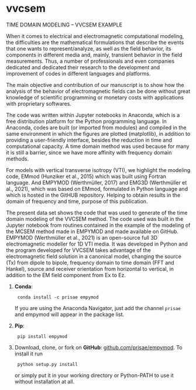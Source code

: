 # vvcsem
TIME DOMAIN MODELING – VVCSEM EXAMPLE

When it comes to electrical and electromagnetic computational modeling, the difficulties are the mathematical formulations that describe the events that one wants to represent/analyze, as well as the field behavior, its components in different media and, mainly, transient behavior in the field measurements. Thus, a number of professionals and even companies dedicated and dedicated their research to the development and improvement of codes in different languages and platforms.

The main objective and contribution of our manuscript is to show how the analysis of the behavior of electromagnetic fields can be done without great knowledge of scientific programming or monetary costs with applications with proprietary softwares.

The code was written within Jupyter notebooks in Anaconda, which is a free distribution platform for the Python programming language. In Anaconda, codes are built (or imported from modules) and compiled in the same environment in which the figures are plotted (matplotlib), in addition to providing a user-friendly interface, besides the reduction in time and computational capacity. A time domain method was used because for many it is still a barrier, since we have more affinity with frequency domain methods.

For models with vertical transverse isotropy (VTI), we highlight the modeling code, EMmod (Hunziker et al., 2015) which was built using Fortran language. And EMPYMOD (Werthmüller, 2017) and EMG3D (Werthmüller et al., 2021), which was based on EMmod, formulated in Python language and which is hosted in the GitHUB repository. Helping to obtain results in the domain of frequency and time, purpose of this publication.

The present data set shows the code that was used to generate of the time domain modeling of the VVCSEM method. The code used was built in the Jupyter notebook from routines contained in the example of the modeling of the MCSEM method made in EMPYMOD and made available on GitHub. EMPYMOD (Werthmüller et al., 2021) is an open-source full 3D electromagnetic modeller for 1D VTI media. It was developed in Python and the program developed for VVCSEM takes advantage of the electromagnetic field solution in a canonical model, changing the source (Tx) from dipole to bipole, frequency domain to time domain (FFT and Hankel), source and receiver orientation from horizontal to vertical, in addition to the EM field component from Ex to Ez.

1. **Conda**:

        conda install -c prisae empymod
    
   If you are using the Anaconda Navigator, just add the channel `prisae` and empymod will appear in the package list.

2. **Pip**:

        pip install empymod
    
3. Download, clone, or fork on **GitHub**: [github.com/prisae/empymod](https://github.com/prisae/empymod).
   To install it run

        python setup.py install

   or simply put it in your working directory or Python-PATH to use it without installation at all.
